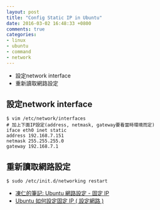 ```yaml
---
layout: post
title: "Config Static IP in Ubuntu"
date: 2016-03-02 16:48:33 +0800
comments: true
categories: 
- linux
- ubuntu
- command
- network
---
```


- 設定network interface
- 重新讀取網路設定
<!-- more -->

## 設定network interface
    $ vim /etc/network/interfaces
    # 加上下面IP設定(address, netmask, gateway要看當時環境而定)
    iface eth0 inet static
    address 192.168.7.151
    netmask 255.255.255.0
    gateway 192.168.7.1


## 重新讀取網路設定
    $ sudo /etc/init.d/networking restart

- [凍仁的筆記: Ubuntu 網路設定 - 固定 IP](http://note.drx.tw/2008/02/ubuntu-ip.html)
- [Ubuntu 如何設定固定 IP ( 設定網路 )](http://www.arthurtoday.com/2010/08/ubuntu-ip.html)
